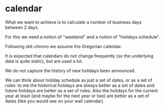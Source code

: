 # calendar

What we want to achieve is to calculate a number of business days between 2 days.

For this we need a notion of "weekend" and a notion of "holidays schedule".

Following std::chrono we assume the Gregorian calendar.

It is expected that calendars do not change frequently (so the underlying data is quite static), but are used a lot.

We do not capture the history of new holidays been announced.

We can think about holiday schedule as just a set of dates, or as a set of rules: to me the historical holidays are always better as a set of dates and future holidays are better as a set of rules. Also the holidays for the current year at least (and maybe for the next year or two) are better as a set of dates (like you would see on your wall calendar).

